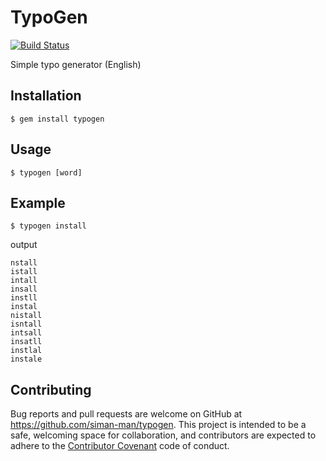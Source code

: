 # TypoGen

[![Build Status](https://travis-ci.org/siman-man/typogen.svg?branch=master)](https://travis-ci.org/siman-man/typogen)

Simple typo generator (English)

## Installation

```
$ gem install typogen
```

## Usage

```
$ typogen [word]
```

## Example

```
$ typogen install
```

output

```
nstall
istall
intall
insall
instll
instal
nistall
isntall
intsall
insatll
instlal
instale
```

## Contributing

Bug reports and pull requests are welcome on GitHub at https://github.com/siman-man/typogen. This project is intended to be a safe, welcoming space for collaboration, and contributors are expected to adhere to the [Contributor Covenant](http://contributor-covenant.org) code of conduct.

